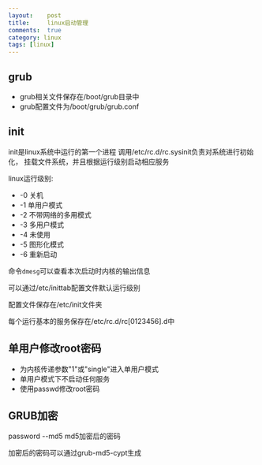 ```yaml
---
layout:    post
title:     linux启动管理
comments:  true
category: linux
tags: [linux]
---
```


## grub
* grub相关文件保存在/boot/grub目录中
* grub配置文件为/boot/grub/grub.conf

## init
init是linux系统中运行的第一个进程
调用/etc/rc.d/rc.sysinit负责对系统进行初始化，
挂载文件系统，并且根据运行级别启动相应服务

linux运行级别:

* -0 关机
* -1 单用户模式
* -2 不带网络的多用模式
* -3 多用户模式
* -4 未使用
* -5 图形化模式
* -6 重新启动

 命令`dmesg`可以查看本次启动时内核的输出信息

 可以通过/etc/inittab配置文件默认运行级别

 配置文件保存在/etc/init文件夹 

 每个运行基本的服务保存在/etc/rc.d/rc[0123456].d中

## 单用户修改root密码
* 为内核传递参数"1"或"single"进入单用户模式
* 单用户模式下不启动任何服务
* 使用passwd修改root密码

## GRUB加密
password --md5 md5加密后的密码

加密后的密码可以通过grub-md5-cypt生成
